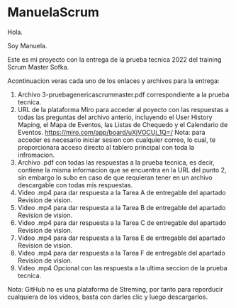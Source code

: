# ManuelaScrum
Hola.

Soy Manuela.

Este es mi proyecto con la entrega de la prueba tecnica 2022 del training Scrum Master Sofka.

Acontinuacion veras cada uno de los enlaces y archivos para la entrega:

1. Archivo 3-pruebagenericascrummaster.pdf correspondiente a la prueba tecnica.
2. URL de la plataforma Miro para acceder al poyecto con las respuestas a todas las preguntas del archivo anterio, incluyendo el User History Maping, el Mapa de Eventos, las Listas de Chequedo y el Calendario de Eventos.
https://miro.com/app/board/uXjVOCUj_1Q=/
Nota: para acceder es necesario iniciar sesion con cualquier correo, lo cual, te proporcionara acceso directo al tablero principal con toda la infromacion.
3. Archivo .pdf con todas las respuestas a la prueba tecnica, es decir, contiene la misma informacion que se encuentra en la URL del punto 2, sin embargo lo subo en caso de que requieran tener en un archivo descargable con todas mis respuestas.
4. Video .mp4 para dar respuesta a la Tarea A de entregable del apartado Revision de vision.
5. Video .mp4 para dar respuesta a la Tarea B de entregable del apartado Revision de vision.
6. Video .mp4 para dar respuesta a la Tarea C de entregable del apartado Revision de vision.
7. Video .mp4 para dar respuesta a la Tarea E de entregable del apartado Revision de vision.
8. Video .mp4 para dar respuesta a la Tarea F de entregable del apartado Revision de vision.
9. Video .mp4 Opcional con las respuesta a la ultima seccion de la prueba tecnica.

Nota: GitHub no es una plataforma de Streming, por tanto para reporducir cualquiera de los videos, basta con darles clic y luego descargarlos.
